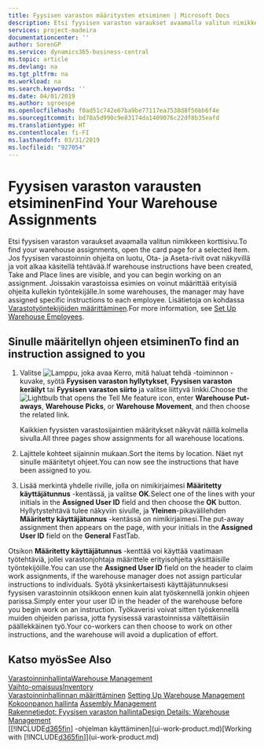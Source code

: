 ```yaml
---
title: Fyysisen varaston määritysten etsiminen | Microsoft Docs
description: Etsi fyysisen varaston varaukset avaamalla valitun nimikkeen korttisivu. Jos fyysisen varastoinnin ohjeita on luotu, Ota- ja Aseta-rivit ovat näkyvillä ja voit alkaa käsitellä tehtävää. Joissakin varastoissa esimies on voinut määrittää erityisiä ohjeita kullekin työntekijälle.
services: project-madeira
documentationcenter: ''
author: SorenGP
ms.service: dynamics365-business-central
ms.topic: article
ms.devlang: na
ms.tgt_pltfrm: na
ms.workload: na
ms.search.keywords: ''
ms.date: 04/01/2019
ms.author: sgroespe
ms.openlocfilehash: f0ad51c742e67ba9be77117ea7538d8f56bb6f4e
ms.sourcegitcommit: bd78a5d990c9e83174da1409076c22df8b35eafd
ms.translationtype: HT
ms.contentlocale: fi-FI
ms.lasthandoff: 03/31/2019
ms.locfileid: "927054"
---
```

# <a name="find-your-warehouse-assignments"></a><span data-ttu-id="4661d-105">Fyysisen varaston varausten etsiminen</span><span class="sxs-lookup"><span data-stu-id="4661d-105">Find Your Warehouse Assignments</span></span>
<span data-ttu-id="4661d-106">Etsi fyysisen varaston varaukset avaamalla valitun nimikkeen korttisivu.</span><span class="sxs-lookup"><span data-stu-id="4661d-106">To find your warehouse assignments, open the card page for a selected item.</span></span> <span data-ttu-id="4661d-107">Jos fyysisen varastoinnin ohjeita on luotu, Ota- ja Aseta-rivit ovat näkyvillä ja voit alkaa käsitellä tehtävää.</span><span class="sxs-lookup"><span data-stu-id="4661d-107">If warehouse instructions have been created, Take and Place lines are visible, and you can begin working on an assignment.</span></span> <span data-ttu-id="4661d-108">Joissakin varastoissa esimies on voinut määrittää erityisiä ohjeita kullekin työntekijälle.</span><span class="sxs-lookup"><span data-stu-id="4661d-108">In some warehouses, the manager may have assigned specific instructions to each employee.</span></span> <span data-ttu-id="4661d-109">Lisätietoja on kohdassa [Varastotyöntekijöiden määrittäminen](warehouse-how-to-set-up-warehouse-employees.md).</span><span class="sxs-lookup"><span data-stu-id="4661d-109">For more information, see [Set Up Warehouse Employees](warehouse-how-to-set-up-warehouse-employees.md).</span></span>

## <a name="to-find-an-instruction-assigned-to-you"></a><span data-ttu-id="4661d-110">Sinulle määritellyn ohjeen etsiminen</span><span class="sxs-lookup"><span data-stu-id="4661d-110">To find an instruction assigned to you</span></span>  
1.  <span data-ttu-id="4661d-111">Valitse ![Lamppu, joka avaa Kerro, mitä haluat tehdä -toiminnon](media/ui-search/search_small.png "Kerro, mitä haluat tehdä") -kuvake, syötä **Fyysisen varaston hyllytykset**, **Fyysisen varaston keräilyt** tai **Fyysisen varaston siirto** ja valitse liittyvä linkki.</span><span class="sxs-lookup"><span data-stu-id="4661d-111">Choose the ![Lightbulb that opens the Tell Me feature](media/ui-search/search_small.png "Tell me what you want to do") icon, enter **Warehouse Put-aways**, **Warehouse Picks**, or **Warehouse Movement**, and then choose the related link.</span></span>

    <span data-ttu-id="4661d-112">Kaikkien fyysisten varastosijaintien määritykset näkyvät näillä kolmella sivulla.</span><span class="sxs-lookup"><span data-stu-id="4661d-112">All three pages show assignments for all warehouse locations.</span></span>  

2. <span data-ttu-id="4661d-113">Lajittele kohteet sijainnin mukaan.</span><span class="sxs-lookup"><span data-stu-id="4661d-113">Sort the items by location.</span></span> <span data-ttu-id="4661d-114">Näet nyt sinulle määritetyt ohjeet.</span><span class="sxs-lookup"><span data-stu-id="4661d-114">You can now see the instructions that have been assigned to you.</span></span>  
3. <span data-ttu-id="4661d-115">Lisää merkintä yhdelle riville, jolla on nimikirjaimesi **Määritetty käyttäjätunnus** -kentässä, ja valitse **OK**.</span><span class="sxs-lookup"><span data-stu-id="4661d-115">Select one of the lines with your initials in the **Assigned User ID** field and then choose the **OK** button.</span></span> <span data-ttu-id="4661d-116">Hyllytystehtävä tulee näkyviin sivulle, ja **Yleinen**-pikavälilehden **Määritetty käyttäjätunnus** -kentässä on nimikirjaimesi.</span><span class="sxs-lookup"><span data-stu-id="4661d-116">The put-away assignment then appears on the page, with your initials in the **Assigned User ID** field on the **General** FastTab.</span></span>  

<span data-ttu-id="4661d-117">Otsikon **Määritetty käyttäjätunnus** -kenttää voi käyttää vaatimaan työtehtäviä, jollei varastonjohtaja määrittele erityisohjeita yksittäisille työntekijöille.</span><span class="sxs-lookup"><span data-stu-id="4661d-117">You can use the **Assigned User ID** field on the header to claim work assignments, if the warehouse manager does not assign particular instructions to individuals.</span></span> <span data-ttu-id="4661d-118">Syötä yksinkertaisesti käyttäjätunnuksesi fyysisen varastoinnin otsikkoon ennen kuin alat työskennellä jonkin ohjeen parissa.</span><span class="sxs-lookup"><span data-stu-id="4661d-118">Simply enter your user ID in the header of the warehouse before you begin work on an instruction.</span></span> <span data-ttu-id="4661d-119">Työkaverisi voivat sitten työskennellä muiden ohjeiden parissa, jotta fyysisessä varastoinnissa vältettäisiin päällekkäinen työ.</span><span class="sxs-lookup"><span data-stu-id="4661d-119">Your co-workers can then choose to work on other instructions, and the warehouse will avoid a duplication of effort.</span></span>  

## <a name="see-also"></a><span data-ttu-id="4661d-120">Katso myös</span><span class="sxs-lookup"><span data-stu-id="4661d-120">See Also</span></span>  
[<span data-ttu-id="4661d-121">Varastoinninhallinta</span><span class="sxs-lookup"><span data-stu-id="4661d-121">Warehouse Management</span></span>](warehouse-manage-warehouse.md)  
[<span data-ttu-id="4661d-122">Vaihto-omaisuus</span><span class="sxs-lookup"><span data-stu-id="4661d-122">Inventory</span></span>](inventory-manage-inventory.md)  
<span data-ttu-id="4661d-123">[Varastoinninhallinnan määrittäminen](warehouse-setup-warehouse.md)   </span><span class="sxs-lookup"><span data-stu-id="4661d-123">[Setting Up Warehouse Management](warehouse-setup-warehouse.md)   </span></span>  
<span data-ttu-id="4661d-124">[Kokoonpanon hallinta](assembly-assemble-items.md)  </span><span class="sxs-lookup"><span data-stu-id="4661d-124">[Assembly Management](assembly-assemble-items.md)  </span></span>  
[<span data-ttu-id="4661d-125">Rakennetiedot: Fyysisen varaston hallinta</span><span class="sxs-lookup"><span data-stu-id="4661d-125">Design Details: Warehouse Management</span></span>](design-details-warehouse-management.md)  
<span data-ttu-id="4661d-126">[[!INCLUDE[d365fin](includes/d365fin_md.md)] -ohjelman käyttäminen](ui-work-product.md)</span><span class="sxs-lookup"><span data-stu-id="4661d-126">[Working with [!INCLUDE[d365fin](includes/d365fin_md.md)]](ui-work-product.md)</span></span> 
